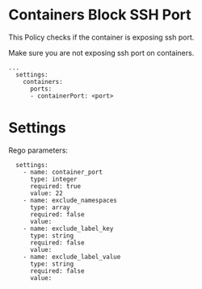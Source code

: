 # Containers Block SSH Port

This Policy checks if the container is exposing ssh port.

Make sure you are not exposing ssh port on containers.

```
...
  settings:
    containers:
      ports:
      - containerPort: <port>
```

# Settings

Rego parameters:

```
  settings:
    - name: container_port
      type: integer
      required: true
      value: 22
    - name: exclude_namespaces
      type: array
      required: false
      value:
    - name: exclude_label_key
      type: string
      required: false
      value:
    - name: exclude_label_value
      type: string
      required: false
      value:
```
